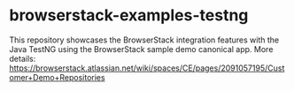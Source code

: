 # browserstack-examples-testng
This repository showcases the BrowserStack integration features with the Java TestNG using the BrowserStack sample demo canonical app. More details: https://browserstack.atlassian.net/wiki/spaces/CE/pages/2091057195/Customer+Demo+Repositories
